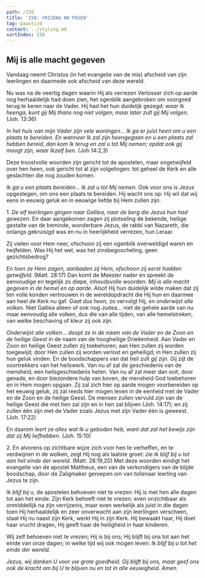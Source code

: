 ```yaml
---
path: /158
title: '158: VRIJDAG NA PASEN'
tag: paastijd
content: ../styling.md
sortIndex: 158
---
```


## Mij is alle macht gegeven

Vandaag neemt Christus (in het evangelie van de mis) afscheid van zijn leerlingen en daarmede ook afscheid van deze wereld.

Nu was na de veertig dagen waarin Hij als verrezen Verlosser zich op aarde nog herhaaldelijk had doen zien, het ogenblik aangebroken om voorgoed terug te keren naar de Vader. Hij had het hun duidelijk gezegd: _waar Ik heenga, kunt gij Mij thans nog niet volgen; maar later zult gij Mij volgen_. (Joh. 13:36)

_In het huis van mijn Vader zijn vele woningen... Ik ga er juist heen om u een plaats te bereiden. En wanneer Ik zal zijn heengegaan en u een plaats zal hebben bereid, dan kom Ik terug en zal u tot Mij nemen; opdat ook gij moogt zijn, waar Ikzelf ben._ (Joh 14:2,3)

Deze troostvolle woorden zijn gericht tot de apostelen, maar ongetwijfeld over hen heen, ook gericht tot al zijn volgelingen: tot geheel de Kerk en alle geslachten die nog zouden komen.

_Ik ga u een plaats bereiden... Ik zal u tot Mij nemen._ Ook voor ons is Jezus opgestegen, om ons een plaats te bereiden. Hij wacht ons op: Hij wil dat wij eens in eeuwig geluk en in eeuwige liefde bij Hem zullen zijn.

1\. _De elf leerlingen gingen naar Galilea, naar de berg die Jezus hun had gewezen._ En daar aangekomen zagen zij plotseling de bekende, heilige gestalte van de beminde, wonderbare Jezus, de rabbi van Nazareth, die onlangs gekruisigd was en nu in heerlijkheid verrezen, hun Leraar.

Zij vielen voor Hem neer, ofschoon zij een ogenblik overweldigd waren en twijfelden. Was Hij het wel, was het zinsbegoocheling, geen gezichtsbedrog?

_En toen ze Hem zagen, aanbaden zij Hem, ofschoon zij eerst hadden getwijfeld._ (Matt. 28:17) Dan komt de Meester nader en spreekt de eenvoudige en tegelijk zo diepe, inhoudsvolle woorden: _Mij is alle macht gegeven in de hemel en op aarde_. Alsof Hij hun duidelijk wilde maken dat zij ten volle konden vertrouwen in de wereldopdracht die Hij hun en daarmee aan heel de Kerk nu gaf. _Gaat dus heen,_ zo vervolgt Hij, _en onderwijst alle volken._ Niet Galilea alleen of ook nog Judea... niet de gehele aarde van nu maar eenvoudig alle volken, dus die van alle tijden, van alle hemelstreken, van welke beschaving of kleur zij ook zijn.

_Onderwijst alle volken... doopt ze in de naam van de Vader en de Zoon en de heilige Geest_ in de naam van de hoogheilige Drieëenheid. Aan Vader en Zoon en heilige Geest zullen zij toebehoren; aan Hen zullen zij worden toegewijd; door Hen zullen zij worden verlost eri geheiligd; in Hen zullen zij hun geluk vinden. En de boodschappers van dat heil zult _gij_ zijn. Gij zijt de voortrekkers van het heilswerk. Van nu af zal de geschiedenis van de mensheid, een heilsgeschiedenis heten. Van nu af zal meer dan ooit, door genade, en door biezondere hulp van boven, de mensheid God toebehoren en in Hem mogen opgaan. Zij zal zich hier op aarde mogen voorbereiden op het eeuwig geluk, zij zal reeds hier mogen leven in de eenheid met de Vader en de Zoon en de heilige Geest. De mensen zullen vervuld zijn van de heilige Geest die met hen zal zijn en in hen zal blijven (Joh. 14:17); en zij zullen één zijn met de Vader zoals Jezus met zijn Vader één is geweest. (Joh. 17:22)

En daarom _leert ze alles wat Ik u geboden heb, want dat zal het bewijs zijn dat zij Mij liefhebben._ (Joh. 15:10)

2\. En alvorens op zichtbare wijze zich voor hen te verheffen, en te verdwijnen in de wolken, zegt Hij nog als laatste groet: _zie Ik blijf bij u tot aan het einde der wereld_. (Matt. 28:19,20) Met deze woorden eindigt het evangelie van de apostel Mattheus, een van de verkondigers van de blijde boodschap, door de Zaligmaker geroepen om van tollenaar leerling van Jezus te zijn.

_Ik blijf bij u,_ de apostelen behoeven niet te vrezen: Hij is met hen alle dagen tot aan het einde. Zijn Kerk behoeft niet te vrezen; even onzichtbaar als onmiddellijk na zijn verrijzenis, maar even werkelijk als juist in die dagen toen Hij herhaaldelijk en zeer onverwacht aan zijn leerlingen verscheen, staat Hij nu naast zijn Kerk, werkt Hij in zijn Kerk. Hij bewaakt haar, Hij doet haar vrucht dragen, Hij geeft haar de heiligheid in haar kinderen.

Wij zelf behoeven niet te vrezen; Hij is bij ons; Hij blijft bij ons tot aan het einde van onze dagen; in welke tijd wij ook mogen leven: _Ik blijf bij u tot het einde der wereld_.

_Jezus, wij danken U voor uw grote goedheid. Gij blijft bij ons, maar geef ons ook de kracht om bij U te blijven nu en tot in alle eeuwigheid. Amen._
